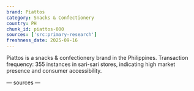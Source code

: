 ```yaml
---
brand: Piattos
category: Snacks & Confectionery
country: PH
chunk_id: piattos-000
sources: ['src:primary-research']
freshness_date: 2025-09-16
---
```


Piattos is a snacks & confectionery brand in the Philippines. Transaction frequency: 355 instances in sari-sari stores, indicating high market presence and consumer accessibility.

— sources —
